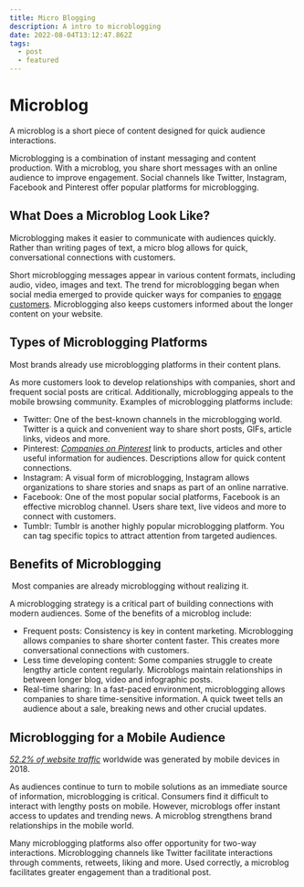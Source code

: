 ```yaml
---
title: Micro Blogging
description: A intro to microblogging
date: 2022-08-04T13:12:47.862Z
tags:
  - post
  - featured
---
```

<!--StartFragment-->

# Microblog

A microblog is a short piece of content designed for quick audience interactions.

Microblogging is a combination of instant messaging and content production. With a microblog, you share short messages with an online audience to improve engagement. Social channels like Twitter, Instagram, Facebook and Pinterest offer popular platforms for microblogging.

## What Does a Microblog Look Like?

Microblogging makes it easier to communicate with audiences quickly. Rather than writing pages of text, a micro blog allows for quick, conversational connections with customers. 

Short microblogging messages appear in various content formats, including audio, video, images and text. The trend for microblogging began when social media emerged to provide quicker ways for companies to [engage customers](https://sproutsocial.com/insights/social-media-engagement/). Microblogging also keeps customers informed about the longer content on your website. 

## Types of Microblogging Platforms

Most brands already use microblogging platforms in their content plans.

As more customers look to develop relationships with companies, short and frequent social posts are critical. Additionally, microblogging appeals to the mobile browsing community. Examples of microblogging platforms include:

* Twitter: One of the best-known channels in the microblogging world. Twitter is a quick and convenient way to share short posts, GIFs, article links, videos and more.
* Pinterest: *[Companies on Pinterest](https://sproutsocial.com/insights/pinterest-marketing/)* link to products, articles and other useful information for audiences. Descriptions allow for quick content connections.
* Instagram: A visual form of microblogging, Instagram allows organizations to share stories and snaps as part of an online narrative.
* Facebook: One of the most popular social platforms, Facebook is an effective microblog channel. Users share text, live videos and more to connect with customers.
* Tumblr: Tumblr is another highly popular microblogging platform. You can tag specific topics to attract attention from targeted audiences.

## Benefits of Microblogging

 Most companies are already microblogging without realizing it. 

A microblogging strategy is a critical part of building connections with modern audiences. Some of the benefits of a microblog include:

* Frequent posts: Consistency is key in content marketing. Microblogging allows companies to share shorter content faster. This creates more conversational connections with customers.
* Less time developing content: Some companies struggle to create lengthy article content regularly. Microblogs maintain relationships in between longer blog, video and infographic posts.
* Real-time sharing: In a fast-paced environment, microblogging allows companies to share time-sensitive information. A quick tweet tells an audience about a sale, breaking news and other crucial updates.

## Microblogging for a Mobile Audience

*[52.2% of website traffic](https://www.statista.com/statistics/241462/global-mobile-phone-website-traffic-share/)* worldwide was generated by mobile devices in 2018.

As audiences continue to turn to mobile solutions as an immediate source of information, microblogging is critical. Consumers find it difficult to interact with lengthy posts on mobile. However, microblogs offer instant access to updates and trending news. A microblog strengthens brand relationships in the mobile world.

Many microblogging platforms also offer opportunity for two-way interactions. Microblogging channels like Twitter facilitate interactions through comments, retweets, liking and more. Used correctly, a microblog facilitates greater engagement than a traditional post.

<!--EndFragment-->